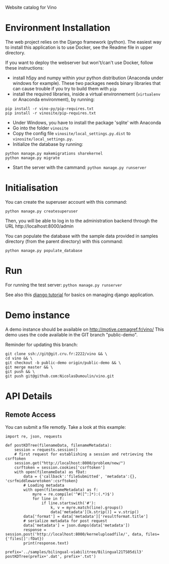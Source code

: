 Website catalog for Vino


Environment Installation
============

The web project relies on the Django framework (python). The easiest way to install this application is to use Docker, see the Readme file in upper directory.

If you want to deploy the webserver but won't/can't use Docker, follow these instructions:
 - install h5py and numpy within your python distribution (Anaconda under windows for example). These two packages needs binary libraries that can cause trouble if you try to build them with `pip`
 - install the required libraries, inside a virtual environnement (`virtualenv` or Anaconda environment), by running:
 ```
 pip install -r vino-py/pip-requires.txt
 pip install -r vinosite/pip-requires.txt
 ```
 - Under Windows, you have to install the package 'sqlite' with Anaconda
 - Go into the folder `vinosite`
 - Copy the config file `vinosite/local_settings.py.dist` to `vinosite/local_settings.py`.
 - Initialize the database by running:
 ```
 python manage.py makemigrations sharekernel
 python manage.py migrate
 ```
 - Start the server with the cammand: `python manage.py runserver`

Initialisation
==============
You can create the superuser account with this command:
```
python manage.py createsuperuser
```
Then, you will be able to log in to the administration backend through the URL http://localhost:8000/admin

You can populate the database with the sample data provided in samples directory (from the parent directory) with this command:
```
python manage.py populate_database
```

Run
===
For running the test server:
`python manage.py runserver`

See also this [django tutorial](https://docs.djangoproject.com/en/1.8/intro/tutorial01/) for basics on managing django application.

Demo instance
=============

A demo instance should be available on http://motive.cemagref.fr/vino/
This demo uses the code available in the GIT branch "public-demo".

Reminder for updating this branch:
```
git clone ssh://git@git.cru.fr:2222/vino && \
cd vino && \
git checkout -b public-demo origin/public-demo && \
git merge master && \
git push && \
git push git@github.com:NicolasDumoulin/vino.git
```

API Details
===========

Remote Access
-------------

You can submit a file remotly. Take a look at this example:
```
import re, json, requests

def postKDTree(filenameData, filenameMetadata):
    session = requests.session()
    # first request for establishing a session and retrieving the csrftoken
    session.get("http://localhost:8000/problem/new/")
    csrftoken = session.cookies['csrftoken']
    with open(filenameData) as fDat:
        data = {'callback':'fileSubmitted', 'metadata':{}, 'csrfmiddlewaretoken':csrftoken}
        # Loading metadata
        with open(filenameMetadata) as f:
            myre = re.compile('^#([^:]*):(.*)$')
            for line in f:
                if line.startswith('#'):
                    k, v = myre.match(line).groups()
                    data['metadata'][k.strip()] = v.strip()
        data['format'] = data['metadata']['resultformat.title']
        # serialize metadata for post request
        data['metadata'] = json.dumps(data['metadata'])
        response = session.post('http://localhost:8000/kerneluploadfile/', data, files={'files[]':fDat})
        print(response.text)

prefix='../samples/bilingual-viabilitree/Bilingual21TS05dil3'
postKDTree(prefix+'.dat', prefix+'.txt')
```
